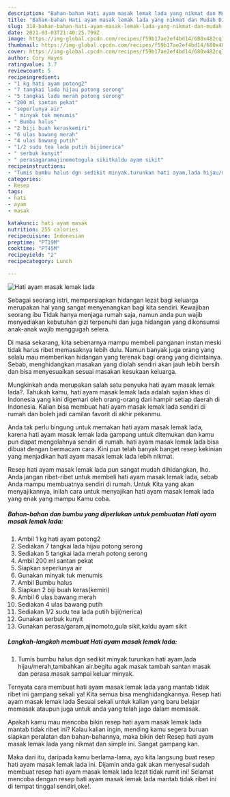 ```yaml
---
description: "Bahan-bahan Hati ayam masak lemak lada yang nikmat dan Mudah Dibuat"
title: "Bahan-bahan Hati ayam masak lemak lada yang nikmat dan Mudah Dibuat"
slug: 318-bahan-bahan-hati-ayam-masak-lemak-lada-yang-nikmat-dan-mudah-dibuat
date: 2021-03-03T21:40:25.799Z
image: https://img-global.cpcdn.com/recipes/f59b17ae2ef4bd14/680x482cq70/hati-ayam-masak-lemak-lada-foto-resep-utama.jpg
thumbnail: https://img-global.cpcdn.com/recipes/f59b17ae2ef4bd14/680x482cq70/hati-ayam-masak-lemak-lada-foto-resep-utama.jpg
cover: https://img-global.cpcdn.com/recipes/f59b17ae2ef4bd14/680x482cq70/hati-ayam-masak-lemak-lada-foto-resep-utama.jpg
author: Cory Hayes
ratingvalue: 3.7
reviewcount: 5
recipeingredient:
- "1 kg hati ayam potong2"
- "7 tangkai lada hijau potong serong"
- "5 tangkai lada merah potong serong"
- "200 ml santan pekat"
- "seperlunya air"
- " minyak tuk menumis"
- " Bumbu halus"
- "2 biji buah keraskemiri"
- "6 ulas bawang merah"
- "4 ulas bawang putih"
- "1/2 sudu tea lada putih bijimerica"
- " serbuk kunyit"
- " perasagaramajinomotogula sikitkaldu ayam sikit"
recipeinstructions:
- "Tumis bumbu halus dgn sedikit minyak.turunkan hati ayam,lada hijau/merah,tambahkan air.begitu agak masak tambah santan masak dan perasa.masak sampai keluar minyak."
categories:
- Resep
tags:
- hati
- ayam
- masak

katakunci: hati ayam masak 
nutrition: 255 calories
recipecuisine: Indonesian
preptime: "PT19M"
cooktime: "PT45M"
recipeyield: "2"
recipecategory: Lunch

---
```



![Hati ayam masak lemak lada](https://img-global.cpcdn.com/recipes/f59b17ae2ef4bd14/680x482cq70/hati-ayam-masak-lemak-lada-foto-resep-utama.jpg)

Sebagai seorang istri, mempersiapkan hidangan lezat bagi keluarga merupakan hal yang sangat menyenangkan bagi kita sendiri. Kewajiban seorang ibu Tidak hanya menjaga rumah saja, namun anda pun wajib menyediakan kebutuhan gizi terpenuhi dan juga hidangan yang dikonsumsi anak-anak wajib menggugah selera.

Di masa  sekarang, kita sebenarnya mampu membeli panganan instan meski tidak harus ribet memasaknya lebih dulu. Namun banyak juga orang yang selalu mau memberikan hidangan yang terenak bagi orang yang dicintainya. Sebab, menghidangkan masakan yang diolah sendiri akan jauh lebih bersih dan bisa menyesuaikan sesuai masakan kesukaan keluarga. 



Mungkinkah anda merupakan salah satu penyuka hati ayam masak lemak lada?. Tahukah kamu, hati ayam masak lemak lada adalah sajian khas di Indonesia yang kini digemari oleh orang-orang dari hampir setiap daerah di Indonesia. Kalian bisa membuat hati ayam masak lemak lada sendiri di rumah dan boleh jadi camilan favorit di akhir pekanmu.

Anda tak perlu bingung untuk memakan hati ayam masak lemak lada, karena hati ayam masak lemak lada gampang untuk ditemukan dan kamu pun dapat mengolahnya sendiri di rumah. hati ayam masak lemak lada bisa dibuat dengan bermacam cara. Kini pun telah banyak banget resep kekinian yang menjadikan hati ayam masak lemak lada lebih nikmat.

Resep hati ayam masak lemak lada pun sangat mudah dihidangkan, lho. Anda jangan ribet-ribet untuk membeli hati ayam masak lemak lada, sebab Anda mampu membuatnya sendiri di rumah. Untuk Kita yang akan menyajikannya, inilah cara untuk menyajikan hati ayam masak lemak lada yang enak yang mampu Kamu coba.

<!--inarticleads1-->

##### Bahan-bahan dan bumbu yang diperlukan untuk pembuatan Hati ayam masak lemak lada:

1. Ambil 1 kg hati ayam potong2
1. Sediakan 7 tangkai lada hijau potong serong
1. Sediakan 5 tangkai lada merah potong serong
1. Ambil 200 ml santan pekat
1. Siapkan seperlunya air
1. Gunakan  minyak tuk menumis
1. Ambil  Bumbu halus
1. Siapkan 2 biji buah keras(kemiri)
1. Ambil 6 ulas bawang merah
1. Sediakan 4 ulas bawang putih
1. Sediakan 1/2 sudu tea lada putih biji(merica)
1. Gunakan  serbuk kunyit
1. Gunakan  perasa/garam,ajinomoto,gula sikit,kaldu ayam sikit




<!--inarticleads2-->

##### Langkah-langkah membuat Hati ayam masak lemak lada:

1. Tumis bumbu halus dgn sedikit minyak.turunkan hati ayam,lada hijau/merah,tambahkan air.begitu agak masak tambah santan masak dan perasa.masak sampai keluar minyak.




Ternyata cara membuat hati ayam masak lemak lada yang mantab tidak ribet ini gampang sekali ya! Kita semua bisa menghidangkannya. Resep hati ayam masak lemak lada Sesuai sekali untuk kalian yang baru belajar memasak ataupun juga untuk anda yang telah jago dalam memasak.

Apakah kamu mau mencoba bikin resep hati ayam masak lemak lada mantab tidak ribet ini? Kalau kalian ingin, mending kamu segera buruan siapkan peralatan dan bahan-bahannya, maka bikin deh Resep hati ayam masak lemak lada yang nikmat dan simple ini. Sangat gampang kan. 

Maka dari itu, daripada kamu berlama-lama, ayo kita langsung buat resep hati ayam masak lemak lada ini. Dijamin anda gak akan menyesal sudah membuat resep hati ayam masak lemak lada lezat tidak rumit ini! Selamat mencoba dengan resep hati ayam masak lemak lada mantab tidak ribet ini di tempat tinggal sendiri,oke!.

